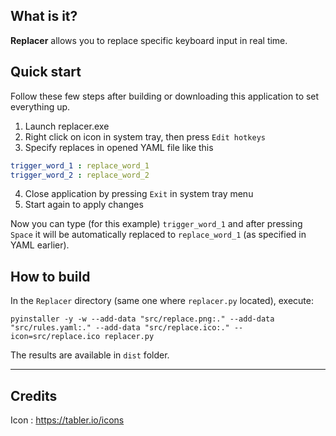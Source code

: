 ## What is it?

**Replacer** allows you to replace specific keyboard input in real time.

## Quick start

Follow these few steps after building or downloading this application to set everything up.

1. Launch replacer.exe
2. Right click on icon in system tray, then press `Edit hotkeys`
3. Specify replaces in opened YAML file like this
```YAML
trigger_word_1 : replace_word_1
trigger_word_2 : replace_word_2
```
4. Close application by pressing `Exit` in system tray menu
5. Start again to apply changes

Now you can type (for this example) `trigger_word_1` and after pressing `Space` it will be automatically replaced to `replace_word_1` (as specified in YAML earlier).

## How to build

In the `Replacer` directory (same one where `replacer.py` located), execute:

`pyinstaller -y -w --add-data "src/replace.png:." --add-data "src/rules.yaml:." --add-data "src/replace.ico:." --icon=src/replace.ico replacer.py`

The results are available in `dist` folder.

___

## Credits

Icon : https://tabler.io/icons
